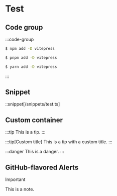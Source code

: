 # Test

## Code group

:::code-group

```sh [npm]
$ npm add -D vitepress
```

```sh [pnpm]
$ pnpm add -D vitepress
```

```sh [yarn]
$ yarn add -D vitepress
```

:::

## Snippet

::snippet[/snippets/test.ts]

## Custom container

:::tip
This is a tip.
:::

:::tip[Custom title]
This is a tip with a custom title.
:::

:::danger
This is a danger.
:::

## GitHub-flavored Alerts

> [!IMPORTANT]
> This is a note.
